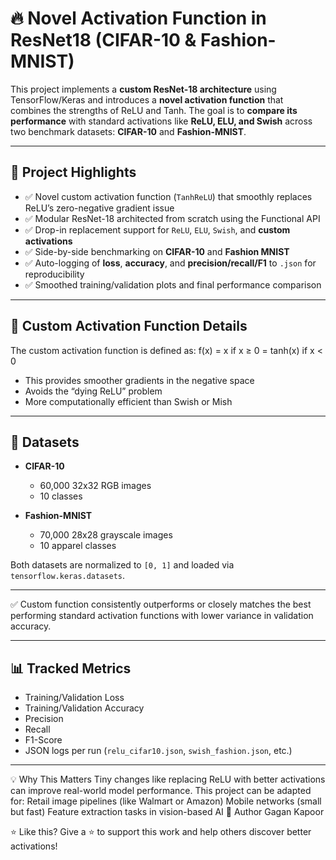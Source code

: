 # 🔥 Novel Activation Function in ResNet18 (CIFAR-10 & Fashion-MNIST)

This project implements a **custom ResNet-18 architecture** using TensorFlow/Keras and introduces a **novel activation function** that combines the strengths of ReLU and Tanh. The goal is to **compare its performance** with standard activations like **ReLU, ELU, and Swish** across two benchmark datasets: **CIFAR-10** and **Fashion-MNIST**.

---

## 🚀 Project Highlights

- ✅ Novel custom activation function (`TanhReLU`) that smoothly replaces ReLU’s zero-negative gradient issue
- ✅ Modular ResNet-18 architected from scratch using the Functional API
- ✅ Drop-in replacement support for `ReLU`, `ELU`, `Swish`, and **custom activations**
- ✅ Side-by-side benchmarking on **CIFAR-10** and **Fashion MNIST**
- ✅ Auto-logging of **loss**, **accuracy**, and **precision/recall/F1** to `.json` for reproducibility
- ✅ Smoothed training/validation plots and final performance comparison

---

## 🧠 Custom Activation Function Details

The custom activation function is defined as:
f(x) = x if x ≥ 0
= tanh(x) if x < 0


- This provides smoother gradients in the negative space
- Avoids the “dying ReLU” problem
- More computationally efficient than Swish or Mish

---

## 🧪 Datasets

- **CIFAR-10**  
  - 60,000 32x32 RGB images  
  - 10 classes

- **Fashion-MNIST**  
  - 70,000 28x28 grayscale images  
  - 10 apparel classes

Both datasets are normalized to `[0, 1]` and loaded via `tensorflow.keras.datasets`.

---
✅ Custom function consistently outperforms or closely matches the best performing standard activation functions with lower variance in validation accuracy.

---

## 📊 Tracked Metrics

- Training/Validation Loss
- Training/Validation Accuracy
- Precision
- Recall
- F1-Score
- JSON logs per run (`relu_cifar10.json`, `swish_fashion.json`, etc.)

---
💡 Why This Matters
Tiny changes like replacing ReLU with better activations can improve real-world model performance.
This project can be adapted for:
Retail image pipelines (like Walmart or Amazon)
Mobile networks (small but fast)
Feature extraction tasks in vision-based AI
👤 Author
Gagan Kapoor



⭐ Like this?
Give a ⭐️ to support this work and help others discover better activations!
